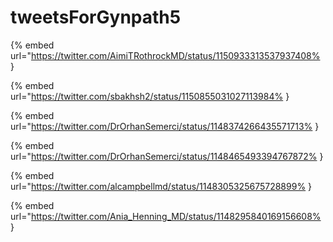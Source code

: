 # tweetsForGynpath5

{% embed url="https://twitter.com/AimiTRothrockMD/status/1150933313537937408% }

{% embed url="https://twitter.com/sbakhsh2/status/1150855031027113984% }

{% embed url="https://twitter.com/DrOrhanSemerci/status/1148374266435571713% }

{% embed url="https://twitter.com/DrOrhanSemerci/status/1148465493394767872% }

{% embed url="https://twitter.com/alcampbellmd/status/1148305325675728899% }

{% embed url="https://twitter.com/Ania_Henning_MD/status/1148295840169156608% }

